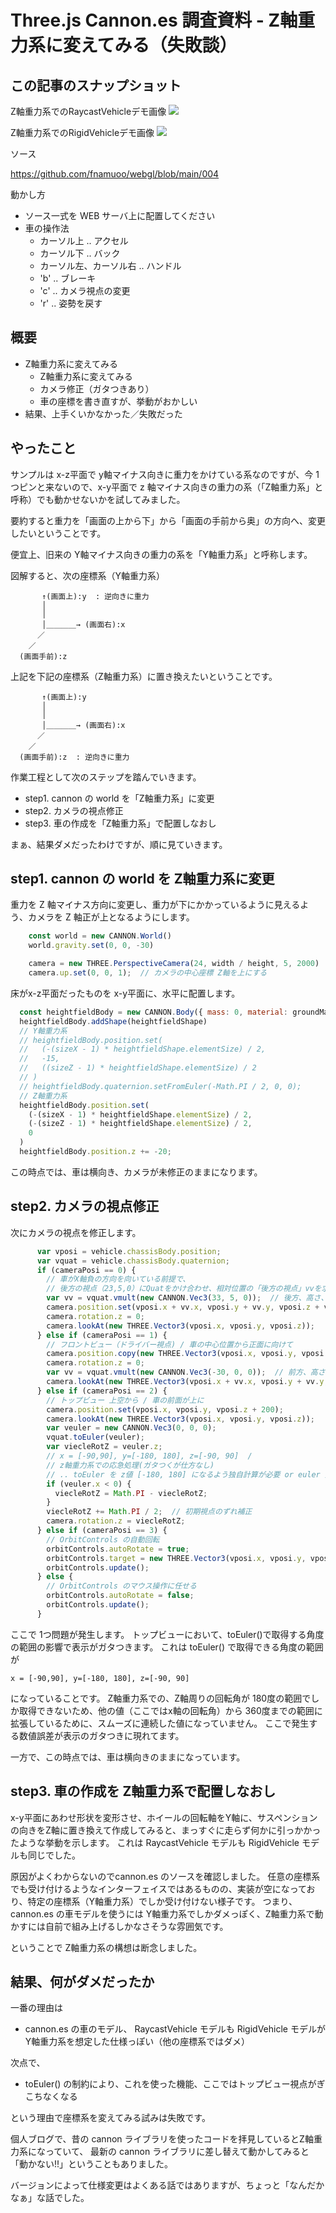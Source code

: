 # Three.js Cannon.es 調査資料 - Z軸重力系に変えてみる（失敗談）

## この記事のスナップショット

Z軸重力系でのRaycastVehicleデモ画像
![](https://storage.googleapis.com/zenn-user-upload/13f39f14abbf-20241026.jpg)

Z軸重力系でのRigidVehicleデモ画像
![](https://storage.googleapis.com/zenn-user-upload/c5bbee06aab5-20241026.jpg)

ソース

https://github.com/fnamuoo/webgl/blob/main/004

動かし方

- ソース一式を WEB サーバ上に配置してください
- 車の操作法
  - カーソル上 .. アクセル
  - カーソル下 .. バック
  - カーソル左、カーソル右 .. ハンドル
  - 'b' .. ブレーキ
  - 'c' .. カメラ視点の変更
  - 'r' .. 姿勢を戻す

## 概要

- Z軸重力系に変えてみる
  - Z軸重力系に変えてみる
  - カメラ修正（ガタつきあり）
  - 車の座標を書き直すが、挙動がおかしい
- 結果、上手くいかなかった／失敗だった

## やったこと

サンプルは x-z平面で y軸マイナス向きに重力をかけている系なのですが、今 1つピンと来ないので、x-y平面で z 軸マイナス向きの重力の系（「Z軸重力系」と呼称）でも動かせないかを試してみました。

要約すると重力を「画面の上から下」から「画面の手前から奥」の方向へ、変更したいということです。

便宜上、旧来の Y軸マイナス向きの重力の系を「Y軸重力系」と呼称します。

図解すると、次の座標系（Y軸重力系）

```fig
       ↑(画面上):y  : 逆向きに重力
       │
       │
       │＿＿＿＿→ (画面右):x
      ／          
    ／
  (画面手前):z
```

上記を下記の座標系（Z軸重力系）に置き換えたいということです。

```fig
       ↑(画面上):y
       │
       │
       │＿＿＿＿→ (画面右):x
      ／          
    ／
  (画面手前):z  : 逆向きに重力
```

作業工程として次のステップを踏んでいきます。

- step1. cannon の world を「Z軸重力系」に変更
- step2. カメラの視点修正
- step3. 車の作成を「Z軸重力系」で配置しなおし

まぁ、結果ダメだったわけですが、順に見ていきます。

## step1. cannon の world を Z軸重力系に変更

重力を Z 軸マイナス方向に変更し、重力が下にかかっているように見えるよう、カメラを Z 軸正が上となるようにします。

```js
    const world = new CANNON.World()
    world.gravity.set(0, 0, -30)

    camera = new THREE.PerspectiveCamera(24, width / height, 5, 2000)
    camera.up.set(0, 0, 1);  // カメラの中心座標 Z軸を上にする
```

床がx-z平面だったものを x-y平面に、水平に配置します。

```js
  const heightfieldBody = new CANNON.Body({ mass: 0, material: groundMaterial })
  heightfieldBody.addShape(heightfieldShape)
  // Y軸重力系
  // heightfieldBody.position.set(
  //   (-(sizeX - 1) * heightfieldShape.elementSize) / 2,
  //   -15,
  //   ((sizeZ - 1) * heightfieldShape.elementSize) / 2
  // )
  // heightfieldBody.quaternion.setFromEuler(-Math.PI / 2, 0, 0);
  // Z軸重力系
  heightfieldBody.position.set(
    (-(sizeX - 1) * heightfieldShape.elementSize) / 2,
    (-(sizeZ - 1) * heightfieldShape.elementSize) / 2,
    0
  )
  heightfieldBody.position.z += -20;
```

この時点では、車は横向き、カメラが未修正のままになります。

## step2. カメラの視点修正

次にカメラの視点を修正します。

```js
      var vposi = vehicle.chassisBody.position;
      var vquat = vehicle.chassisBody.quaternion;
      if (cameraPosi == 0) {
        // 車がX軸負の方向を向いている前提で、
        // 後方の視点（23,5,0）にQuatをかけ合わせ、相対位置の「後方の視点」vvを求める
        var vv = vquat.vmult(new CANNON.Vec3(33, 5, 0));  // 後方、高さ、左右
        camera.position.set(vposi.x + vv.x, vposi.y + vv.y, vposi.z + vv.z);
        camera.rotation.z = 0;
        camera.lookAt(new THREE.Vector3(vposi.x, vposi.y, vposi.z));
      } else if (cameraPosi == 1) {
        // フロントビュー（ドライバー視点) / 車の中心位置から正面に向けて
        camera.position.copy(new THREE.Vector3(vposi.x, vposi.y, vposi.z+2));
        camera.rotation.z = 0;
        var vv = vquat.vmult(new CANNON.Vec3(-30, 0, 0));  // 前方、高さ、左右
        camera.lookAt(new THREE.Vector3(vposi.x + vv.x, vposi.y + vv.y, vposi.z));
      } else if (cameraPosi == 2) {
        // トップビュー 上空から / 車の前面が上に
        camera.position.set(vposi.x, vposi.y, vposi.z + 200);
        camera.lookAt(new THREE.Vector3(vposi.x, vposi.y, vposi.z));
        var veuler = new CANNON.Vec3(0, 0, 0);
        vquat.toEuler(veuler);
        var viecleRotZ = veuler.z;
        // x = [-90,90], y=[-180, 180], z=[-90, 90]  /
        // z軸重力系での応急処理(ガタつくが仕方なし)
        // .. toEuler を z値 [-180, 180] になるよう独自計算が必要 or euler 角を求めずに角度調整
        if (veuler.x < 0) {
          viecleRotZ = Math.PI - viecleRotZ;
        }
        viecleRotZ += Math.PI / 2;  // 初期視点のずれ補正
        camera.rotation.z = viecleRotZ;
      } else if (cameraPosi == 3) {
        // OrbitControls の自動回転
        orbitControls.autoRotate = true;
        orbitControls.target = new THREE.Vector3(vposi.x, vposi.y, vposi.z);
        orbitControls.update();
      } else {
        // OrbitControls のマウス操作に任せる
        orbitControls.autoRotate = false;
        orbitControls.update();
      }
```

ここで 1つ問題が発生します。
トップビューにおいて、toEuler()で取得する角度の範囲の影響で表示がガタつきます。
これは toEuler() で取得できる角度の範囲が

  ```eq
  x = [-90,90], y=[-180, 180], z=[-90, 90]
  ```

になっていることです。
Z軸重力系での、Z軸周りの回転角が 180度の範囲でしか取得できないため、他の値（ここではx軸の回転角）から 360度までの範囲に拡張しているために、スムーズに連続した値になっていません。
ここで発生する数値誤差が表示のガタつきに現れてます。

一方で、この時点では、車は横向きのままになっています。

## step3. 車の作成を Z軸重力系で配置しなおし

x-y平面にあわせ形状を変形させ、ホイールの回転軸をY軸に、サスペンションの向きをZ軸に置き換えて作成してみると、まっすぐに走らず何かに引っかかったような挙動を示します。
これは RaycastVehicle モデルも RigidVehicle モデルも同じでした。

原因がよくわからないのでcannon.es のソースを確認しました。
任意の座標系でも受け付けるようなインターフェイスではあるものの、実装が空になっており、特定の座標系（Y軸重力系）でしか受け付けない様子です。
つまり、cannon.es の車モデルを使うには Y軸重力系でしかダメっぽく、Z軸重力系で動かすには自前で組み上げるしかなさそうな雰囲気です。

ということで Z軸重力系の構想は断念しました。

## 結果、何がダメだったか

一番の理由は

- cannon.es の車のモデル、  RaycastVehicle モデルも RigidVehicle モデルが  Y軸重力系を想定した仕様っぽい（他の座標系ではダメ） 

次点で、

- toEuler() の制約により、これを使った機能、ここではトップビュー視点がぎこちなくなる

という理由で座標系を変えてみる試みは失敗です。

個人ブログで、昔の cannon ライブラリを使ったコードを拝見しているとZ軸重力系になっていて、
最新の cannon ライブラリに差し替えて動かしてみると「動かない!!」ということもありました。

バージョンによって仕様変更はよくある話ではありますが、ちょっと「なんだかなぁ」な話でした。



